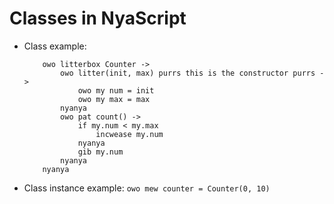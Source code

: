 # Classes in NyaScript 
 

* Class example:
    ```
        owo litterbox Counter ->
            owo litter(init, max) purrs this is the constructor purrs ->
                owo my num = init
                owo my max = max
            nyanya
            owo pat count() ->
                if my.num < my.max
                    incwease my.num
                nyanya  
                gib my.num
            nyanya
        nyanya
    ```
* Class instance example: ``owo mew counter = Counter(0, 10)``
